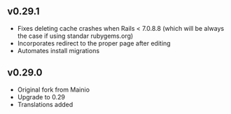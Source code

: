
v0.29.1
-------

- Fixes deleting cache crashes when Rails < 7.0.8.8 (which will be always the case if using standar rubygems.org)
- Incorporates redirect to the proper page after editing
- Automates install migrations

v0.29.0
-------

- Original fork from Mainio
- Upgrade to 0.29
- Translations added